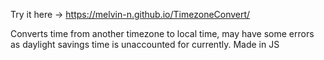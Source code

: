 Try it here -> https://melvin-n.github.io/TimezoneConvert/

Converts time from another timezone to local time, may have some errors as daylight savings time is unaccounted for currently. Made in JS
